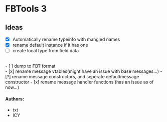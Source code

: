 # FBTools 3



## Ideas
- [x] Automatically rename typeinfo with mangled names
- [x] rename default instance if it has one
- [ ] create local type from field data
<br>
- [ ] dump to FBT format
<br>
- [x] rename message vtables(might have an issue with base messages...)
- [?] rename message constructors, and seperate defaultmessage constructor
- [x] rename message handler functions (has an issue as of now...)

#### Authors:
- txt 
- ICY
